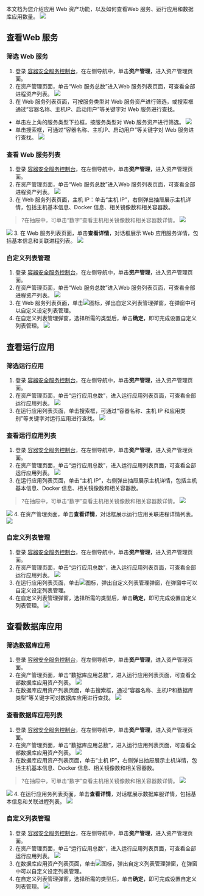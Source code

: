 本文档为您介绍应用 Web 资产功能，以及如何查看Web 服务、运行应用和数据库应用数量。
![](https://main.qcloudimg.com/raw/b31a3c27b2df55269ec79f2ee9e527a2.png)

## 查看Web 服务
###  筛选 Web 服务
1. 登录 [容器安全服务控制台](https://console.cloud.tencent.com/tcss)，在左侧导航中，单击**资产管理**，进入资产管理页面。
2. 在资产管理页面，单击“Web 服务总数”进入Web 服务列表页面，可查看全部进程资产列表。
![](https://main.qcloudimg.com/raw/7918f2b0988e78068a5603b026ff3ec9.png)
3. 在 Web 服务列表页面，可按服务类型对 Web 服务资产进行筛选，或搜索框通过“容器名称、主机IP、启动用户”等关键字对 Web 服务进行查找。
 - 单击左上角的服务类型下拉框，按服务类型对 Web 服务资产进行筛选。 
![](https://main.qcloudimg.com/raw/695887c918452848e9a1a3a43abdfccd.png)
 - 单击搜索框，可通过“容器名称、主机IP、启动用户”等关键字对 Web 服务进行查找。
![](https://main.qcloudimg.com/raw/6f3141161aa6390e6c9a22d37ff18083.png)

### 查看 Web 服务列表
1. 登录 [容器安全服务控制台](https://console.cloud.tencent.com/tcss)，在左侧导航中，单击**资产管理**，进入资产管理页面。
2. 在资产管理页面，单击“Web 服务总数”进入Web 服务列表页面，可查看全部进程资产列表。
![](https://main.qcloudimg.com/raw/7918f2b0988e78068a5603b026ff3ec9.png)
3. 在 Web 服务列表页面，主机 IP：单击“主机 IP”，右侧弹出抽屉展示主机详情，包括主机基本信息、Docker 信息、相关镜像数和相关容器数。
>?在抽屉中，可单击“数字”查看主机相关镜像数和相关容器数详情。
>![](https://main.qcloudimg.com/raw/9d9847f42a3faf81a4d8eb86139d8131.png)
>
![](https://main.qcloudimg.com/raw/eb7a2bba9d76ff7bbbcb647675a52fe8.png)
3. 在 Web 服务列表页面，单击**查看详情**，对话框展示 Web 应用服务详情，包括基本信息和关联进程列表。
![](https://main.qcloudimg.com/raw/52e2ec906f195e3af8df8252114113b0.png)

### 自定义列表管理
1. 登录 [容器安全服务控制台](https://console.cloud.tencent.com/tcss)，在左侧导航中，单击**资产管理**，进入资产管理页面。
2. 在资产管理页面，单击“Web 服务总数”进入Web 服务列表页面，可查看全部进程资产列表。
![](https://main.qcloudimg.com/raw/7918f2b0988e78068a5603b026ff3ec9.png)
3. 在 Web 服务列表页面，单击![](https://main.qcloudimg.com/raw/d42b27540eef9bf90a9e30f96b500bf3.png)图标，弹出自定义列表管理弹窗，在弹窗中可以自定义设定列表管理。
3. 在自定义列表管理弹窗，选择所需的类型后，单击**确定**，即可完成设置自定义列表管理。
![](https://main.qcloudimg.com/raw/f6fd1d9e5f2fb1d9ae88c682f4a17d46.png)

## 查看运行应用
### 筛选运行应用
1. 登录 [容器安全服务控制台](https://console.cloud.tencent.com/tcss)，在左侧导航中，单击**资产管理**，进入资产管理页面。
2. 在资产管理页面，单击“运行应用总数”，进入运行应用列表页面，可查看全部运行应用列表。
![](https://main.qcloudimg.com/raw/bf5ed26679ec8cf2c4e0c41b7c2ce0a2.png)
3. 在运行应用列表页面，单击搜索框，可通过“容器名称、主机 IP 和应用类别”等关键字对运行应用进行查找。
![](https://main.qcloudimg.com/raw/c7af0beb7c804f427f1042979de01b2b.png)

###  查看运行应用列表
1. 登录 [容器安全服务控制台](https://console.cloud.tencent.com/tcss)，在左侧导航中，单击**资产管理**，进入资产管理页面。
2. 在资产管理页面，单击“运行应用总数”，进入运行应用列表页面，可查看全部运行应用列表。
![](https://main.qcloudimg.com/raw/bf5ed26679ec8cf2c4e0c41b7c2ce0a2.png)
3. 在运行应用列表页面，单击“主机 IP”，右侧弹出抽屉展示主机详情，包括主机基本信息、Docker 信息、相关镜像数和相关容器数。
>?在抽屉中，可单击“数字”查看主机相关镜像数和相关容器数详情。
>![](https://main.qcloudimg.com/raw/9d9847f42a3faf81a4d8eb86139d8131.png)
>
![](https://main.qcloudimg.com/raw/eb7a2bba9d76ff7bbbcb647675a52fe8.png)
4. 在资产管理页面，单击**查看详情**，对话框展示运行应用关联进程详情列表。
![](https://main.qcloudimg.com/raw/77c7f4d42f13ad95ce9e546ffc47289e.png)

### 自定义列表管理
1. 登录 [容器安全服务控制台](https://console.cloud.tencent.com/tcss)，在左侧导航中，单击**资产管理**，进入资产管理页面。
2. 在资产管理页面，单击“运行应用总数”，进入运行应用列表页面，可查看全部运行应用列表。
![](https://main.qcloudimg.com/raw/bf5ed26679ec8cf2c4e0c41b7c2ce0a2.png)
3. 在运行应用列表页面，单击![](https://main.qcloudimg.com/raw/d42b27540eef9bf90a9e30f96b500bf3.png)图标，弹出自定义列表管理弹窗，在弹窗中可以自定义设定列表管理。
4. 在自定义列表管理弹窗，选择所需的类型后，单击**确定**，即可完成设置自定义列表管理。
![](https://main.qcloudimg.com/raw/df27e97279c46e40ac8e66c8526024b5.png)

## 查看数据库应用
### 筛选数据库应用
1. 登录 [容器安全服务控制台](https://console.cloud.tencent.com/tcss)，在左侧导航中，单击**资产管理**，进入资产管理页面。
2. 在资产管理页面，单击“数据库应用总数”，进入运行应用列表页面，可查看全部数据库应用资产列表。
![](https://main.qcloudimg.com/raw/f9f589ce7f72f855e5fd3690d9912145.png)
3. 在数据库应用资产列表页面，单击搜索框，通过“容器名称、主机IP和数据库类型”等关键字可对数据库应用进行查找。
![](https://main.qcloudimg.com/raw/4f41bf4061c181ba432ba576684e4aae.png)

### 查看数据库应用列表
1. 登录 [容器安全服务控制台](https://console.cloud.tencent.com/tcss)，在左侧导航中，单击**资产管理**，进入资产管理页面。
2. 在资产管理页面，单击“数据库应用总数”，进入运行应用列表页面，可查看全部数据库应用资产列表。
![](https://main.qcloudimg.com/raw/f9f589ce7f72f855e5fd3690d9912145.png)
3. 在数据库应用资产列表页面，单击“主机 IP”，右侧弹出抽屉展示主机详情，包括主机基本信息、Docker 信息、相关镜像数和相关容器数。
>?在抽屉中，可单击“数字”查看主机相关镜像数和相关容器数详情。
>![](https://main.qcloudimg.com/raw/9d9847f42a3faf81a4d8eb86139d8131.png)
>
![](https://main.qcloudimg.com/raw/eb7a2bba9d76ff7bbbcb647675a52fe8.png)
4. 在运行应用务列表页面，单击**查看详情**，对话框展示数据库服详情，包括基本信息和关联进程列表。
![](https://main.qcloudimg.com/raw/9e83668c1e535eae90f5b894fa0b30d9.png)

### 自定义列表管理
1. 登录 [容器安全服务控制台](https://console.cloud.tencent.com/tcss)，在左侧导航中，单击**资产管理**，进入资产管理页面。
2. 在资产管理页面，单击“运行应用总数”，进入运行应用列表页面，可查看全部运行应用列表。
![](https://main.qcloudimg.com/raw/bf5ed26679ec8cf2c4e0c41b7c2ce0a2.png)
3. 在数据库应用资产列表页面，单击![](https://main.qcloudimg.com/raw/d42b27540eef9bf90a9e30f96b500bf3.png)图标，弹出自定义列表管理弹窗，在弹窗中可以自定义设定列表管理。
4. 在自定义列表管理弹窗，选择所需的类型后，单击**确定**，即可完成设置自定义列表管理。
![](https://main.qcloudimg.com/raw/df27e97279c46e40ac8e66c8526024b5.png)
